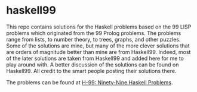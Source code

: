 # haskell99
This repo contains solutions for the Haskell problems based on the 99 LISP problems which originated from the 99 Prolog problems. The problems range from lists, to number theory, to trees, graphs, and other puzzles. Some of the solutions are mine, but many of the more clever solutions that are orders of magnitude better than mine are from Haskell99. Indeed, most of the later solutions are taken from Haskell99 and added here for me to play around with. A better discussion of the solutions can be found on Haskell99. All credit to the smart people posting their solutions there.

The problems can be found at [H-99: Ninety-Nine Haskell Problems](https://wiki.haskell.org/H-99:_Ninety-Nine_Haskell_Problems). 
